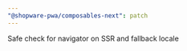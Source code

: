 ```yaml
---
"@shopware-pwa/composables-next": patch
---
```


Safe check for navigator on SSR and fallback locale
